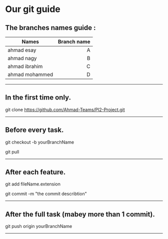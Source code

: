 # Our git guide

## The branches names guide :

| Names           | Branch name   |
| --------------- | -------------:|
| ahmad esay      | A             |
| ahmad nagy      | B             |
| ahmad ibrahim   | C             |
| ahmad mohammed  | D             |

***********************************************************************

## In the first time only.

git clone https://github.com/Ahmad-Teams/Pl2-Project.git

***********************************************************************

## Before every task.

git checkout -b yourBranchName

git pull

***********************************************************************

## After each feature.

git add fileName.extension

git commit -m "the commit describtion"

***********************************************************************

## After the full task (mabey more than 1 commit).

git push origin yourBranchName

***********************************************************************
